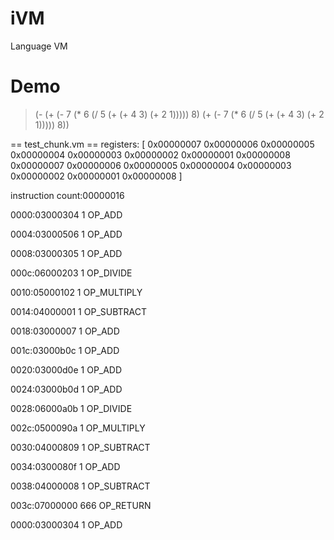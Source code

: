 # iVM
Language VM

# Demo

> (- (+ (- 7 (* 6 (/ 5 (+ (+ 4 3) (+ 2 1))))) 8) (+ (- 7 (* 6 (/ 5 (+ (+ 4 3) (+ 2 1))))) 8))

>
== test_chunk.vm ==
registers: [ 0x00000007 0x00000006 0x00000005 0x00000004 0x00000003 0x00000002 0x00000001 0x00000008 0x00000007 0x00000006 0x00000005 0x00000004 0x00000003 0x00000002 0x00000001 0x00000008 ]

instruction count:00000016

0000:03000304    1 OP_ADD

0004:03000506    1 OP_ADD

0008:03000305    1 OP_ADD

000c:06000203    1 OP_DIVIDE

0010:05000102    1 OP_MULTIPLY

0014:04000001    1 OP_SUBTRACT

0018:03000007    1 OP_ADD

001c:03000b0c    1 OP_ADD

0020:03000d0e    1 OP_ADD

0024:03000b0d    1 OP_ADD

0028:06000a0b    1 OP_DIVIDE

002c:0500090a    1 OP_MULTIPLY

0030:04000809    1 OP_SUBTRACT

0034:0300080f    1 OP_ADD

0038:04000008    1 OP_SUBTRACT

003c:07000000  666 OP_RETURN

0000:03000304    1 OP_ADD
